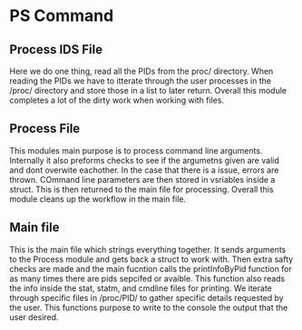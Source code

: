 # PS Command


## Process IDS File
Here we do one thing, read all the PIDs from the proc/ directory. When reading the PIDs we have to itterate through the user processes in the /proc/ directory and store those in a list to later return. Overall this module completes a lot of the dirty work when working with files.

## Process File
This modules main purpose is to process command line arguments. Internally it also preforms checks to see if the argumetns given are valid and dont overwite eachother. In the case that there is a issue, errors are thrown. COmmand line parameters are then stored in vsriables inside a struct. This is then returned to the main file for processing. Overall this module cleans up the workflow in the main file.

## Main file
This is the main file which strings everything together. It sends arguments to the Process module and gets back a struct to work with. Then extra safty checks are made and the main fucntion calls the printInfoByPid function for as many times there are pids sepcifed or avaible. This function also reads the info inside the stat, statm, and cmdline files for printing. We iterate through specific files in /proc/PID/ to gather specific details requested by the user. This functions purpose to write to the console the output that the user desired.
